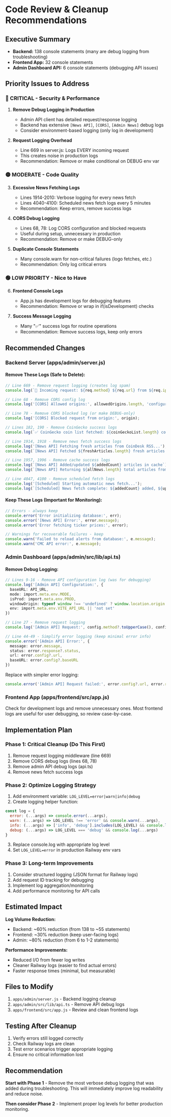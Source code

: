 # Code Review & Cleanup Recommendations

## Executive Summary
- **Backend:** 138 console statements (many are debug logging from troubleshooting)
- **Frontend App:** 32 console statements
- **Admin Dashboard API:** 6 console statements (debugging API issues)

## Priority Issues to Address

### 🔴 CRITICAL - Security & Performance

1. **Remove Debug Logging in Production**
   - Admin API client has detailed request/response logging
   - Backend has extensive `[News API]`, `[CORS]`, `[Admin News]` debug logs
   - Consider environment-based logging (only log in development)

2. **Request Logging Overhead**
   - Line 669 in server.js: Logs EVERY incoming request
   - This creates noise in production logs
   - Recommendation: Remove or make conditional on DEBUG env var

### 🟡 MODERATE - Code Quality

3. **Excessive News Fetching Logs**
   - Lines 1914-2010: Verbose logging for every news fetch
   - Lines 4040-4100: Scheduled news fetch logs every 5 minutes
   - Recommendation: Keep errors, remove success logs

4. **CORS Debug Logging**
   - Lines 68, 78: Log CORS configuration and blocked requests
   - Useful during setup, unnecessary in production
   - Recommendation: Remove or make DEBUG-only

5. **Duplicate Console Statements**
   - Many console.warn for non-critical failures (logo fetches, etc.)
   - Recommendation: Only log critical errors

### 🟢 LOW PRIORITY - Nice to Have

6. **Frontend Console Logs**
   - App.js has development logs for debugging features
   - Recommendation: Remove or wrap in if(isDevelopment) checks

7. **Success Message Logging**
   - Many "✅" success logs for routine operations
   - Recommendation: Remove success logs, keep only errors

## Recommended Changes

### Backend Server (apps/admin/server.js)

#### Remove These Logs (Safe to Delete):
```javascript
// Line 669 - Remove request logging (creates log spam)
console.log(`📨 Incoming request: ${req.method} ${req.url} from ${req.ip}`);

// Line 68 - Remove CORS config log
console.log('[CORS] Allowed origins:', allowedOrigins.length, 'configured');

// Line 78 - Remove CORS blocked log (or make DEBUG-only)
console.log('[CORS] Blocked request from origin:', origin);

// Lines 182, 190 - Remove CoinGecko success logs
console.log(`✅ CoinGecko coin list fetched: ${coinGeckoList.length} coins`);

// Line 1914, 1918 - Remove news fetch success logs
console.log('[News API] Fetching fresh articles from CoinDesk RSS...');
console.log(`[News API] Fetched ${freshArticles.length} fresh articles from CoinDesk`);

// Line 1957, 1996 - Remove cache success logs
console.log(`[News API] Added/updated ${addedCount} articles in cache`);
console.log(`[News API] Returning ${allNews.length} total articles from cache`);

// Line 4047, 4100 - Remove scheduled fetch logs
console.log('[Scheduled] Starting automatic news fetch...');
console.log(`[Scheduled] News fetch complete: ${addedCount} added, ${updatedCount} updated`);
```

#### Keep These Logs (Important for Monitoring):
```javascript
// Errors - always keep
console.error('Error initializing database:', err);
console.error('[News API] Error:', error.message);
console.error('Error fetching ticker prices:', error);

// Warnings for recoverable failures - keep
console.warn('Failed to reload alerts from database:', e.message);
console.warn('CMC API error:', e.message);
```

### Admin Dashboard (apps/admin/src/lib/api.ts)

#### Remove Debug Logging:
```typescript
// Lines 9-16 - Remove API configuration log (was for debugging)
console.log('[Admin API] Configuration:', {
  baseURL: API_URL,
  mode: import.meta.env.MODE,
  isProd: import.meta.env.PROD,
  windowOrigin: typeof window !== 'undefined' ? window.location.origin : 'N/A',
  env: import.meta.env.VITE_API_URL || 'not set'
})

// Line 27 - Remove request logging
console.log('[Admin API] Request:', config.method?.toUpperCase(), config.url, 'Full URL:', `${config.baseURL || ''}${config.url || ''}`)

// Line 44-49 - Simplify error logging (keep minimal error info)
console.error('[Admin API] Error:', {
  message: error.message,
  status: error.response?.status,
  url: error.config?.url,
  baseURL: error.config?.baseURL
})
```

Replace with simpler error logging:
```typescript
console.error('[Admin API] Request failed:', error.config?.url, error.response?.status)
```

### Frontend App (apps/frontend/src/app.js)

Check for development logs and remove unnecessary ones. Most frontend logs are useful for user debugging, so review case-by-case.

## Implementation Plan

### Phase 1: Critical Cleanup (Do This First)
1. Remove request logging middleware (line 669)
2. Remove CORS debug logs (lines 68, 78)
3. Remove admin API debug logs (api.ts)
4. Remove news fetch success logs

### Phase 2: Optimize Logging Strategy
1. Add environment variable: `LOG_LEVEL=error|warn|info|debug`
2. Create logging helper function:
```javascript
const log = {
  error: (...args) => console.error(...args),
  warn: (...args) => LOG_LEVEL !== 'error' && console.warn(...args),
  info: (...args) => ['info', 'debug'].includes(LOG_LEVEL) && console.log(...args),
  debug: (...args) => LOG_LEVEL === 'debug' && console.log(...args)
}
```
3. Replace console.log with appropriate log level
4. Set `LOG_LEVEL=error` in production Railway env vars

### Phase 3: Long-term Improvements
1. Consider structured logging (JSON format for Railway logs)
2. Add request ID tracking for debugging
3. Implement log aggregation/monitoring
4. Add performance monitoring for API calls

## Estimated Impact

**Log Volume Reduction:**
- Backend: ~60% reduction (from 138 to ~55 statements)
- Frontend: ~30% reduction (keep user-facing logs)
- Admin: ~80% reduction (from 6 to 1-2 statements)

**Performance Improvements:**
- Reduced I/O from fewer log writes
- Cleaner Railway logs (easier to find actual errors)
- Faster response times (minimal, but measurable)

## Files to Modify

1. `apps/admin/server.js` - Backend logging cleanup
2. `apps/admin/src/lib/api.ts` - Remove API debug logs
3. `apps/frontend/src/app.js` - Review and clean frontend logs

## Testing After Cleanup

1. Verify errors still logged correctly
2. Check Railway logs are clean
3. Test error scenarios trigger appropriate logging
4. Ensure no critical information lost

## Recommendation

**Start with Phase 1** - Remove the most verbose debug logging that was added during troubleshooting. This will immediately improve log readability and reduce noise.

**Then consider Phase 2** - Implement proper log levels for better production monitoring.
